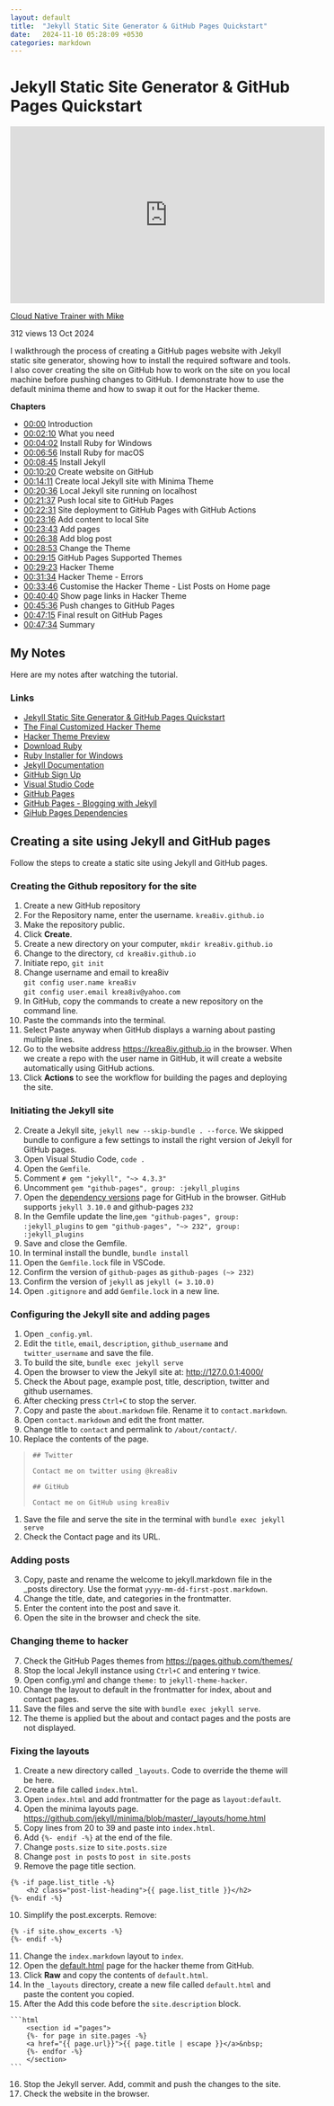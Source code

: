 ```yaml
---
layout: default
title:  "Jekyll Static Site Generator & GitHub Pages Quickstart"
date:   2024-11-10 05:28:09 +0530
categories: markdown
---
```

# Jekyll Static Site Generator & GitHub Pages Quickstart

<iframe width="560" height="315" src="https://www.youtube.com/embed/fV01b0duZwU?si=NGrjKnA6lC8CGu4-" title="YouTube video player" frameborder="0" allow="accelerometer; autoplay; clipboard-write; encrypted-media; gyroscope; picture-in-picture; web-share" referrerpolicy="strict-origin-when-cross-origin" allowfullscreen></iframe>

[Cloud Native Trainer with Mike](https://www.youtube.com/@cloudnativetrainer)

312 views  13 Oct 2024

I walkthrough the process of creating a GitHub pages website with Jekyll static site generator, showing how to install the required software and tools. I also cover creating the site on GitHub how to work on the site on you local machine before pushing changes to GitHub. I demonstrate how to use the default minima theme and how to swap it out for the Hacker theme.

**Chapters**
- [00:00](https://www.youtube.com/watch?v=fV01b0duZwU&t=0s) Introduction
- [00:02:10](https://www.youtube.com/watch?v=fV01b0duZwU&t=130s) What you need
- [00:04:02](https://www.youtube.com/watch?v=fV01b0duZwU&t=242s) Install Ruby for Windows
- [00:06:56](https://www.youtube.com/watch?v=fV01b0duZwU&t=416s) Install Ruby for macOS 
- [00:08:45](https://www.youtube.com/watch?v=fV01b0duZwU&t=525s) Install Jekyll 
- [00:10:20](https://www.youtube.com/watch?v=fV01b0duZwU&t=620s) Create website on GitHub 
- [00:14:11](https://www.youtube.com/watch?v=fV01b0duZwU&t=851s) Create local Jekyll site with Minima Theme 
- [00:20:36](https://www.youtube.com/watch?v=fV01b0duZwU&t=1236s) Local Jekyll site running on localhost 
- [00:21:37](https://www.youtube.com/watch?v=fV01b0duZwU&t=1297s) Push local site to GitHub Pages 
- [00:22:31](https://www.youtube.com/watch?v=fV01b0duZwU&t=1351s) Site deployment to GitHub Pages with GitHub Actions 
- [00:23:16](https://www.youtube.com/watch?v=fV01b0duZwU&t=1396s) Add content to local Site 
- [00:23:43](https://www.youtube.com/watch?v=fV01b0duZwU&t=1423s) Add pages 
- [00:26:38](https://www.youtube.com/watch?v=fV01b0duZwU&t=1598s) Add blog post 
- [00:28:53](https://www.youtube.com/watch?v=fV01b0duZwU&t=1733s) Change the Theme 
- [00:29:15](https://www.youtube.com/watch?v=fV01b0duZwU&t=1755s) GitHub Pages Supported Themes 
- [00:29:23](https://www.youtube.com/watch?v=fV01b0duZwU&t=1763s) Hacker Theme 
- [00:31:34](https://www.youtube.com/watch?v=fV01b0duZwU&t=1894s) Hacker Theme - Errors 
- [00:33:46](https://www.youtube.com/watch?v=fV01b0duZwU&t=2026s) Customise the Hacker Theme - List Posts on Home page 
- [00:40:40](https://www.youtube.com/watch?v=fV01b0duZwU&t=2440s) Show page links in Hacker Theme 
- [00:45:36](https://www.youtube.com/watch?v=fV01b0duZwU&t=2736s) Push changes to GitHub Pages 
- [00:47:15](https://www.youtube.com/watch?v=fV01b0duZwU&t=2835s) Final result on GitHub Pages 
- [00:47:34](https://www.youtube.com/watch?v=fV01b0duZwU&t=2854s) Summary


## My Notes
Here are my notes after watching the tutorial.

### Links
- [Jekyll Static Site Generator & GitHub Pages Quickstart](https://www.youtube.com/watch?v=fV01b0duZwU)
- [The Final Customized Hacker Theme](https://github.com/mikekelly21/mikekelly21.github.io)
- [Hacker Theme Preview](https://pages-themes.github.io/hacker/)
- [Download Ruby](https://www.ruby-lang.org/en/downloads/)
- [Ruby Installer for Windows](https://rubyinstaller.org/)
- [Jekyll Documentation](https://jekyllrb.com/docs/)
- [GitHub Sign Up](https://github.com/signup)
- [Visual Studio Code](https://code.visualstudio.com/)
- [GitHub Pages](https://pages.github.com/)
- [GitHub Pages - Blogging with Jekyll](https://docs.github.com/en/pages/setting-up-a-github-pages-site-with-jekyll/about-github-pages-and-jekyll)
- [GiHub Pages Dependencies](https://pages.github.com/versions/)

## Creating a site using Jekyll and GitHub pages
Follow the steps to create a static site using Jekyll and GitHub pages.

### Creating the Github repository for the site 
1. Create a new GitHub repository
1. For the Repository name, enter the username. `krea8iv.github.io`
1. Make the repository public.
1. Click **Create**.
1. Create a new directory on your computer, `mkdir krea8iv.github.io`
1. Change to the directory, `cd krea8iv.github.io`
1. Initiate repo, `git init`
1. Change username and email to krea8iv  
`git config user.name krea8iv`  
`git config user.email krea8iv@yahoo.com`
1. In GitHub, copy the commands to create a new repository on the command line.
1. Paste the commands into the terminal.
1. Select Paste anyway when GitHub displays a warning about pasting multiple lines.
1. Go to the website address https://krea8iv.github.io in the browser. When we create a repo with the user name in GitHub, it will create a website automatically using GitHub actions.
1. Click **Actions** to see the workflow for building the pages and deploying the site.

### Initiating the Jekyll site
2. Create a Jekyll site, `jekyll new --skip-bundle . --force`. We skipped bundle to configure a few settings to install the right version of Jekyll for GitHub pages.
3. Open Visual Studio Code, `code .`
4. Open the `Gemfile`.
5. Comment `# gem "jekyll", "~> 4.3.3"`
6. Uncomment `gem "github-pages", group: :jekyll_plugins`
7. Open the [dependency versions](https://pages.github.com/versions/) page for GitHub in the browser. GitHub supports `jekyll 3.10.0` and github-pages `232`
8. In the Gemfile update the line,`gem "github-pages", group: :jekyll_plugins` to `gem "github-pages", "~> 232", group: :jekyll_plugins`
9.  Save and close the Gemfile.
10. In terminal install the bundle, `bundle install`
11. Open the `Gemfile.lock` file in VSCode.
12. Confirm the version of `github-pages` as `github-pages (~> 232)`
13. Confirm the version of `jekyll` as `jekyll (= 3.10.0)`
14. Open `.gitignore` and add `Gemfile.lock` in a new line.

### Configuring the Jekyll site and adding pages
1.  Open `_config.yml`.
2.  Edit the `title`, `email`, `description`, `github_username` and `twitter_username` and save the file.
3.  To build the site, `bundle exec jekyll serve`
4.  Open the browser to view the Jekyll site at: http://127.0.0.1:4000/
5.  Check the About page, example post, title, description, twitter and github usernames.
6.  After checking press `Ctrl+C` to stop the server.
7.  Copy and paste the `about.markdown` file. Rename it to `contact.markdown`.
8.  Open `contact.markdown` and edit the front matter.
9.  Change title to `contact` and permalink to `/about/contact/`.
10. Replace the contents of the page.
> `## Twitter`
> 
> `Contact me on twitter using @krea8iv`
> 
> `## GitHub`
> 
> `Contact me on GitHub using krea8iv`
> 
1. Save the file and serve the site in the terminal with `bundle exec jekyll serve`
2. Check the Contact page and its URL.

### Adding posts
3. Copy, paste and rename the welcome to jekyll.markdown file in the _posts directory. Use the format `yyyy-mm-dd-first-post.markdown`.
4. Change the title, date, and categories in the frontmatter.
5. Enter the content into the post and save it.
6. Open the site in the browser and check the site.

### Changing theme to hacker
7. Check the GitHub Pages themes from https://pages.github.com/themes/
8. Stop the local Jekyll instance using `Ctrl+C` and entering `Y` twice.
9.  Open config.yml and change `theme:` to `jekyll-theme-hacker`.
10. Change the layout to default in the frontmatter for index, about and contact pages.
11. Save the files and serve the site with `bundle exec jekyll serve`.
12. The theme is applied but the about and contact pages and the posts are not displayed.

### Fixing the layouts
1.  Create a new directory called `_layouts`. Code to override the theme will be here.
2.  Create a file called `index.html`.
3.  Open `index.html` and add frontmatter for the page as `layout:default`.
4.  Open the minima layouts page. https://github.com/jekyll/minima/blob/master/_layouts/home.html
5.  Copy lines from 20 to 39 and paste into `index.html`.
6.  Add <!-- {%raw%} -->`{%- endif -%}`<!-- {%endraw%} --> at the end of the file.
7.  Change `posts.size` to `site.posts.size`
8.  Change `post in posts` to `post in site.posts`
9.  Remove the page title section.
<!-- {% raw %} -->
```
{% -if page.list_title -%}
    <h2 class="post-list-heading">{{ page.list_title }}</h2>
{%- endif -%}
```
<!-- {% endraw %} -->
10. Simplify the post.excerpts. Remove:
<!-- {% raw %} -->
```
{% -if site.show_excerts -%}
{%- endif -%}
```
<!-- {% endraw %} -->
11. Change the `index.markdown` layout to `index`.
12. Open the [default.html](https://github.com/pages-themes/hacker/blob/master/_layouts/default.html) page for the hacker theme from GitHub.
13. Click **Raw** and copy the contents of `default.html`.
14. In the `_layouts` directory, create a new file called `default.html` and paste the content you copied.
15. After the Add this code before the `site.description` block.
 <!-- {% raw %} -->
    ```html
        <section id ="pages">
        {%- for page in site.pages -%}
        <a href="{{ page.url}}">{{ page.title | escape }}</a>&nbsp;
        {%- endfor -%}
        </section>
    ```
 <!-- {% endraw %} -->
16.  Stop the Jekyll server. Add, commit and push the changes to the site.
17.  Check the website in the browser.


